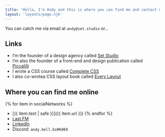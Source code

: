 ```yaml
---
title: 'Hello, I’m Andy and this is where you can find me and contact me'
layout: 'layouts/page.njk'
---
```


You can catch me via email at `andy@set.studio` or…

## Links

- I’m the founder of a design agency called [Set Studio](https://set.studio)
- I’m also the founder of a front-end and design publication called [Piccalilli](https://piccalil.li/)
- I wrote a CSS course called [Complete CSS](https://complete-css.com)
- I also co-wrotea CSS layout book called [Every Layout](https://every-layout.dev/)

## Where you can find me online

{% for item in socialNetworks %}
- [{{ item.text | safe }}]({{ item.url }})
{% endfor %}
- [Last.FM](https://www.last.fm/user/belldotbz)
- [LinkedIn](https://www.linkedin.com/in/andy-bell-347971255/)
- Discord: `andy.bell.bz#6969`
